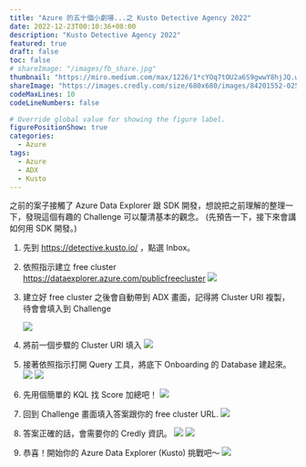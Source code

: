 ```yaml
---
title: "Azure 的五十個小劇場...之 Kusto Detective Agency 2022"
date: 2022-12-23T00:10:36+08:00
description: "Kusto Detective Agency 2022"
featured: true
draft: false
toc: false
# shareImage: "/images/fb_share.jpg"
thumbnail: "https://miro.medium.com/max/1226/1*cYOq7tOU2a6S9gwwY8hjJQ.webp"
shareImage: "https://images.credly.com/size/680x680/images/84201552-025f-4b97-81c4-55be4ba896ff/image.png"
codeMaxLines: 10
codeLineNumbers: false

# Override global value for showing the figure label.
figurePositionShow: true
categories:
  - Azure
tags:
  - Azure
  - ADX
  - Kusto
---
```


之前的案子接觸了 Azure Data Explorer 跟 SDK 開發，想說把之前理解的整理一下，發現這個有趣的 Challenge 可以釐清基本的觀念。
(先預告一下，接下來會講如何用 SDK 開發。)

<!--more-->

1. 先到 https://detective.kusto.io/ ，點選 Inbox。



2. 依照指示建立 free cluster
https://dataexplorer.azure.com/publicfreecluster
    ![](../../static/images/2022/2022-12/2022-12-23/2022-12-23-01.png)

3. 建立好 free cluster 之後會自動帶到 ADX 畫面，記得將 Cluster URI 複製，待會會填入到 Challenge

    ![](../../static/images/2022/2022-12/2022-12-23/2022-12-23-02.png)

4. 將前一個步驟的 Cluster URI 填入
  ![](../../static/images/2022/2022-12/2022-12-23/2022-12-23-03.png)


5. 接著依照指示打開 Query 工具，將底下 Onboarding 的 Database 建起來。
  ![](../../static/images/2022/2022-12/2022-12-23/2022-12-23-04.png)
  ![](../../static/images/2022/2022-12/2022-12-23/2022-12-23-05.png)

6. 先用個簡單的 KQL 找 Score 加總吧！
  ![](../../static/images/2022/2022-12/2022-12-23/2022-12-23-06.png)


7. 回到 Challenge 畫面填入答案跟你的 free cluster URL.
  ![](../../static/images/2022/2022-12/2022-12-23/2022-12-23-07.png)

8. 答案正確的話，會需要你的 Credly 資訊。
  ![](../../static/images/2022/2022-12/2022-12-23/2022-12-23-08.png)
  ![](../../static/images/2022/2022-12/2022-12-23/2022-12-23-09.png)

9. 恭喜！開始你的 Azure Data Explorer (Kusto) 挑戰吧～
  ![](../../static/images/2022/2022-12/2022-12-23/2022-12-23-10.png)





